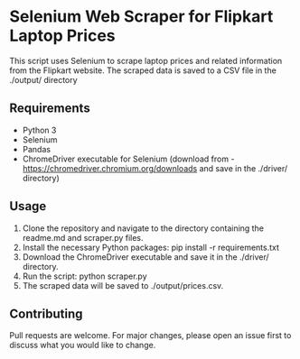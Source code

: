 # Selenium Web Scraper for Flipkart Laptop Prices 

This script uses Selenium to scrape laptop prices and related information from the Flipkart website. The scraped data is saved to a CSV file in the ./output/ directory

## Requirements

- Python 3
- Selenium
- Pandas
- ChromeDriver executable for Selenium (download from - 
https://chromedriver.chromium.org/downloads and save in the ./driver/ directory)


## Usage

1. Clone the repository and navigate to the directory containing the readme.md and scraper.py files.
2. Install the necessary Python packages: pip install -r requirements.txt
3. Download the ChromeDriver executable and save it in the ./driver/ directory.
4. Run the script: python scraper.py
5. The scraped data will be saved to ./output/prices.csv.

## Contributing

Pull requests are welcome. For major changes, please open an issue first
to discuss what you would like to change.


